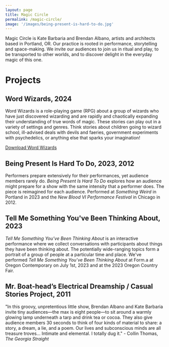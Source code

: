 ```yaml
---
layout: page
title: Magic Circle
permalink: /magic-circle/
image: '/images/being-present-is-hard-to-do.jpg'
---
```


Magic Circle is Kate Barbaria and Brendan Albano, artists and architects based in Portland, OR. Our practice is rooted in performance, storytelling and space-making. We invite our audiences to join us in ritual and play, to be transported to other worlds, and to discover delight in the everyday magic of this one.

# Projects

## Word Wizards, 2024

Word Wizards is a role-playing game (RPG) about a group of wizards who have just discovered wizarding and are rapidly and chaotically expanding their understanding of true words of magic. These stories can play out in a variety of settings and genres. Think stories about children going to wizard school, ill-advised deals with devils and faeries, government experiments with psychedelics, or anything else that sparks your imagination!

[Download Word Wizards](/games/word_wizards.pdf)

## Being Present Is Hard To Do, 2023, 2012

Performers prepare extensively for their performances, yet audience members rarely do. *Being Present Is Hard To Do* explores how an audience might prepare for a show with the same intensity that a performer does. The piece is reimagined for each audience. Performed at *Something Weird* in Portland in 2023 and the *New Blood VI Performance Festival* in Chicago in 2012.

## Tell Me Something You've Been Thinking About, 2023

*Tell Me Something You’ve Been Thinking About* is an interactive performance where we collect conversations with participants about things they have been thinking about. The potentially wide-ranging topics form a portrait of a group of people at a particular time and place. We've performed *Tell Me Something You’ve Been Thinking About* at Form.a at Oregon Contemporary on July 1st, 2023 and at the 2023 Oregon Country Fair.

## Mr. Boat-head’s Electrical Dreamship / Casual Stories Project, 2011

"In this groovy, unpretentious little show, Brendan Albano and Kate Barbaria invite tiny audiences—the max is eight people—to sit around a warmly glowing lamp underneath a tarp and drink tea or cocoa. They also give audience members 30 seconds to think of four kinds of material to share: a story, a dream, a lie, and a poem. Our lives and subconscious minds are all treasure troves... Intimate and elemental. I totally dug it." - Collin Thomas, *The Georgia Straight*